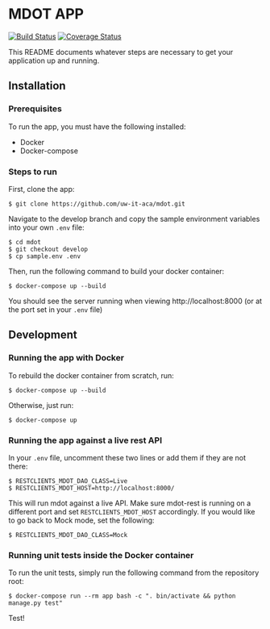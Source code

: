 # MDOT APP #

[![Build Status](https://github.com/uw-it-aca/mdot/workflows/Build%2C%20Test%20and%20Deploy/badge.svg?branch=master)](https://github.com/uw-it-aca/mdot/actions)
[![Coverage Status](https://coveralls.io/repos/github/uw-it-aca/mdot/badge.svg?branch=master)](https://coveralls.io/github/uw-it-aca/mdot?branch=master)

This README documents whatever steps are necessary to get your application up and running.

## Installation ##

### Prerequisites ###
To run the app, you must have the following installed:
* Docker
* Docker-compose

### Steps to run ###
First, clone the app:

    $ git clone https://github.com/uw-it-aca/mdot.git

Navigate to the develop branch and copy the sample environment variables into your own `.env` file:

    $ cd mdot
    $ git checkout develop
    $ cp sample.env .env

Then, run the following command to build your docker container:

    $ docker-compose up --build

You should see the server running when viewing http://localhost:8000 (or at the port set in your `.env` file)

## Development ##

### Running the app with Docker ###

To rebuild the docker container from scratch, run: 

    $ docker-compose up --build

Otherwise, just run:

    $ docker-compose up



### Running the app against a live rest API ###

In your `.env` file, uncomment these two lines or add them if they are not there:

    $ RESTCLIENTS_MDOT_DAO_CLASS=Live
    $ RESTCLIENTS_MDOT_HOST=http://localhost:8000/

This will run mdot against a live API. Make sure mdot-rest is running on a different port and set `RESTCLIENTS_MDOT_HOST` accordingly. If you would like to go back to Mock mode, set the following:

    $ RESTCLIENTS_MDOT_DAO_CLASS=Mock


### Running unit tests inside the Docker container ###
To run the unit tests, simply run the following command from the repository root:

    $ docker-compose run --rm app bash -c ". bin/activate && python manage.py test"

Test!

